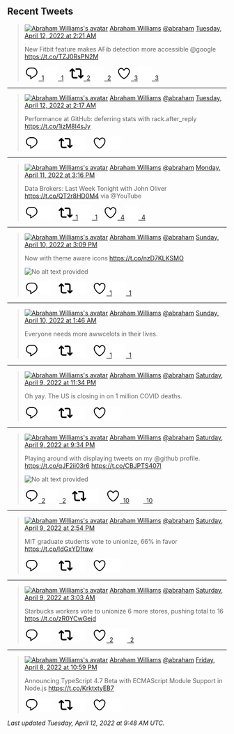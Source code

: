 ## Recent Tweets

> [![Abraham Williams's avatar](https://pbs.twimg.com/profile_images/897079141719195648/_mvh-QJH_mini.jpg)](https://twitter.com/abraham) [Abraham Williams](https://twitter.com/abraham) [@abraham](https://twitter.com/abraham) [Tuesday, April 12, 2022 at 2:21 AM](https://twitter.com/abraham/status/1513703878121988103)
>
> New Fitbit feature makes AFib detection more accessible @google https://t.co/TZJ0RsPN2M
>
> [![Reply](./images/reply_light.svg#gh-light-mode-only "Reply")&ensp;1](https://twitter.com/intent/tweet?in_reply_to=1513703878121988103#gh-light-mode-only)[![Reply](./images/reply.svg#gh-dark-mode-only "Reply")&ensp;1](https://twitter.com/intent/tweet?in_reply_to=1513703878121988103#gh-dark-mode-only)&emsp;[![Retweet](./images/retweet_light.svg#gh-light-mode-only "Retweet")&ensp;2](https://twitter.com/intent/retweet?tweet_id=1513703878121988103#gh-light-mode-only)[![Retweet](./images/retweet.svg#gh-dark-mode-only "Retweet")&ensp;2](https://twitter.com/intent/retweet?tweet_id=1513703878121988103#gh-dark-mode-only)&emsp;[![Like](./images/like_light.svg#gh-light-mode-only "Like")&ensp;3](https://twitter.com/intent/favorite?tweet_id=1513703878121988103#gh-light-mode-only)[![Like](./images/like.svg#gh-dark-mode-only "Like")&ensp;3](https://twitter.com/intent/favorite?tweet_id=1513703878121988103#gh-dark-mode-only)


---

> [![Abraham Williams's avatar](https://pbs.twimg.com/profile_images/897079141719195648/_mvh-QJH_mini.jpg)](https://twitter.com/abraham) [Abraham Williams](https://twitter.com/abraham) [@abraham](https://twitter.com/abraham) [Tuesday, April 12, 2022 at 2:17 AM](https://twitter.com/abraham/status/1513702893869846532)
>
> Performance at GitHub: deferring stats with rack.after_reply https://t.co/1izM8l4sJy
>
> [![Reply](./images/reply_light.svg#gh-light-mode-only "Reply")](https://twitter.com/intent/tweet?in_reply_to=1513702893869846532#gh-light-mode-only)[![Reply](./images/reply.svg#gh-dark-mode-only "Reply")](https://twitter.com/intent/tweet?in_reply_to=1513702893869846532#gh-dark-mode-only)&emsp;[![Retweet](./images/retweet_light.svg#gh-light-mode-only "Retweet")](https://twitter.com/intent/retweet?tweet_id=1513702893869846532#gh-light-mode-only)[![Retweet](./images/retweet.svg#gh-dark-mode-only "Retweet")](https://twitter.com/intent/retweet?tweet_id=1513702893869846532#gh-dark-mode-only)&emsp;[![Like](./images/like_light.svg#gh-light-mode-only "Like")](https://twitter.com/intent/favorite?tweet_id=1513702893869846532#gh-light-mode-only)[![Like](./images/like.svg#gh-dark-mode-only "Like")](https://twitter.com/intent/favorite?tweet_id=1513702893869846532#gh-dark-mode-only)


---

> [![Abraham Williams's avatar](https://pbs.twimg.com/profile_images/897079141719195648/_mvh-QJH_mini.jpg)](https://twitter.com/abraham) [Abraham Williams](https://twitter.com/abraham) [@abraham](https://twitter.com/abraham) [Monday, April 11, 2022 at 3:16 PM](https://twitter.com/abraham/status/1513536478302846987)
>
> Data Brokers: Last Week Tonight with John Oliver https://t.co/QT2r8HD0M4 via @YouTube
>
> [![Reply](./images/reply_light.svg#gh-light-mode-only "Reply")](https://twitter.com/intent/tweet?in_reply_to=1513536478302846987#gh-light-mode-only)[![Reply](./images/reply.svg#gh-dark-mode-only "Reply")](https://twitter.com/intent/tweet?in_reply_to=1513536478302846987#gh-dark-mode-only)&emsp;[![Retweet](./images/retweet_light.svg#gh-light-mode-only "Retweet")&ensp;1](https://twitter.com/intent/retweet?tweet_id=1513536478302846987#gh-light-mode-only)[![Retweet](./images/retweet.svg#gh-dark-mode-only "Retweet")&ensp;1](https://twitter.com/intent/retweet?tweet_id=1513536478302846987#gh-dark-mode-only)&emsp;[![Like](./images/like_light.svg#gh-light-mode-only "Like")&ensp;4](https://twitter.com/intent/favorite?tweet_id=1513536478302846987#gh-light-mode-only)[![Like](./images/like.svg#gh-dark-mode-only "Like")&ensp;4](https://twitter.com/intent/favorite?tweet_id=1513536478302846987#gh-dark-mode-only)


---

> [![Abraham Williams's avatar](https://pbs.twimg.com/profile_images/897079141719195648/_mvh-QJH_mini.jpg)](https://twitter.com/abraham) [Abraham Williams](https://twitter.com/abraham) [@abraham](https://twitter.com/abraham) [Sunday, April 10, 2022 at 3:09 PM](https://twitter.com/abraham/status/1513172392851427330)
>
> Now with theme aware icons https://t.co/nzD7KLKSMO
>
> ![No alt text provided](https://pbs.twimg.com/media/FP_eJ6XWYAUY6iO.jpg)
>
> [![Reply](./images/reply_light.svg#gh-light-mode-only "Reply")](https://twitter.com/intent/tweet?in_reply_to=1513172392851427330#gh-light-mode-only)[![Reply](./images/reply.svg#gh-dark-mode-only "Reply")](https://twitter.com/intent/tweet?in_reply_to=1513172392851427330#gh-dark-mode-only)&emsp;[![Retweet](./images/retweet_light.svg#gh-light-mode-only "Retweet")](https://twitter.com/intent/retweet?tweet_id=1513172392851427330#gh-light-mode-only)[![Retweet](./images/retweet.svg#gh-dark-mode-only "Retweet")](https://twitter.com/intent/retweet?tweet_id=1513172392851427330#gh-dark-mode-only)&emsp;[![Like](./images/like_light.svg#gh-light-mode-only "Like")&ensp;1](https://twitter.com/intent/favorite?tweet_id=1513172392851427330#gh-light-mode-only)[![Like](./images/like.svg#gh-dark-mode-only "Like")&ensp;1](https://twitter.com/intent/favorite?tweet_id=1513172392851427330#gh-dark-mode-only)


---

> [![Abraham Williams's avatar](https://pbs.twimg.com/profile_images/897079141719195648/_mvh-QJH_mini.jpg)](https://twitter.com/abraham) [Abraham Williams](https://twitter.com/abraham) [@abraham](https://twitter.com/abraham) [Sunday, April 10, 2022 at 1:46 AM](https://twitter.com/abraham/status/1512970202069323782)
>
> Everyone needs more awwcelots in their lives.
>
> [![Reply](./images/reply_light.svg#gh-light-mode-only "Reply")](https://twitter.com/intent/tweet?in_reply_to=1512970202069323782#gh-light-mode-only)[![Reply](./images/reply.svg#gh-dark-mode-only "Reply")](https://twitter.com/intent/tweet?in_reply_to=1512970202069323782#gh-dark-mode-only)&emsp;[![Retweet](./images/retweet_light.svg#gh-light-mode-only "Retweet")](https://twitter.com/intent/retweet?tweet_id=1512970202069323782#gh-light-mode-only)[![Retweet](./images/retweet.svg#gh-dark-mode-only "Retweet")](https://twitter.com/intent/retweet?tweet_id=1512970202069323782#gh-dark-mode-only)&emsp;[![Like](./images/like_light.svg#gh-light-mode-only "Like")&ensp;1](https://twitter.com/intent/favorite?tweet_id=1512970202069323782#gh-light-mode-only)[![Like](./images/like.svg#gh-dark-mode-only "Like")&ensp;1](https://twitter.com/intent/favorite?tweet_id=1512970202069323782#gh-dark-mode-only)


---

> [![Abraham Williams's avatar](https://pbs.twimg.com/profile_images/897079141719195648/_mvh-QJH_mini.jpg)](https://twitter.com/abraham) [Abraham Williams](https://twitter.com/abraham) [@abraham](https://twitter.com/abraham) [Saturday, April 9, 2022 at 11:34 PM](https://twitter.com/abraham/status/1512937127327191054)
>
> Oh yay. The US is closing in on 1 million COVID deaths.
>
> [![Reply](./images/reply_light.svg#gh-light-mode-only "Reply")](https://twitter.com/intent/tweet?in_reply_to=1512937127327191054#gh-light-mode-only)[![Reply](./images/reply.svg#gh-dark-mode-only "Reply")](https://twitter.com/intent/tweet?in_reply_to=1512937127327191054#gh-dark-mode-only)&emsp;[![Retweet](./images/retweet_light.svg#gh-light-mode-only "Retweet")](https://twitter.com/intent/retweet?tweet_id=1512937127327191054#gh-light-mode-only)[![Retweet](./images/retweet.svg#gh-dark-mode-only "Retweet")](https://twitter.com/intent/retweet?tweet_id=1512937127327191054#gh-dark-mode-only)&emsp;[![Like](./images/like_light.svg#gh-light-mode-only "Like")](https://twitter.com/intent/favorite?tweet_id=1512937127327191054#gh-light-mode-only)[![Like](./images/like.svg#gh-dark-mode-only "Like")](https://twitter.com/intent/favorite?tweet_id=1512937127327191054#gh-dark-mode-only)


---

> [![Abraham Williams's avatar](https://pbs.twimg.com/profile_images/897079141719195648/_mvh-QJH_mini.jpg)](https://twitter.com/abraham) [Abraham Williams](https://twitter.com/abraham) [@abraham](https://twitter.com/abraham) [Saturday, April 9, 2022 at 9:34 PM](https://twitter.com/abraham/status/1512906793936109568)
>
> Playing around with displaying tweets on my @github profile. https://t.co/qJF2ii03r6 https://t.co/CBJPTS407l
>
> ![No alt text provided](https://pbs.twimg.com/media/FP7smmyXsAgWz8M.jpg)
>
> [![Reply](./images/reply_light.svg#gh-light-mode-only "Reply")&ensp;2](https://twitter.com/intent/tweet?in_reply_to=1512906793936109568#gh-light-mode-only)[![Reply](./images/reply.svg#gh-dark-mode-only "Reply")&ensp;2](https://twitter.com/intent/tweet?in_reply_to=1512906793936109568#gh-dark-mode-only)&emsp;[![Retweet](./images/retweet_light.svg#gh-light-mode-only "Retweet")](https://twitter.com/intent/retweet?tweet_id=1512906793936109568#gh-light-mode-only)[![Retweet](./images/retweet.svg#gh-dark-mode-only "Retweet")](https://twitter.com/intent/retweet?tweet_id=1512906793936109568#gh-dark-mode-only)&emsp;[![Like](./images/like_light.svg#gh-light-mode-only "Like")&ensp;10](https://twitter.com/intent/favorite?tweet_id=1512906793936109568#gh-light-mode-only)[![Like](./images/like.svg#gh-dark-mode-only "Like")&ensp;10](https://twitter.com/intent/favorite?tweet_id=1512906793936109568#gh-dark-mode-only)


---

> [![Abraham Williams's avatar](https://pbs.twimg.com/profile_images/897079141719195648/_mvh-QJH_mini.jpg)](https://twitter.com/abraham) [Abraham Williams](https://twitter.com/abraham) [@abraham](https://twitter.com/abraham) [Saturday, April 9, 2022 at 2:54 PM](https://twitter.com/abraham/status/1512806168795693068)
>
> MIT graduate students vote to unionize, 66% in favor
https://t.co/IdGxYD1taw
>
> [![Reply](./images/reply_light.svg#gh-light-mode-only "Reply")](https://twitter.com/intent/tweet?in_reply_to=1512806168795693068#gh-light-mode-only)[![Reply](./images/reply.svg#gh-dark-mode-only "Reply")](https://twitter.com/intent/tweet?in_reply_to=1512806168795693068#gh-dark-mode-only)&emsp;[![Retweet](./images/retweet_light.svg#gh-light-mode-only "Retweet")](https://twitter.com/intent/retweet?tweet_id=1512806168795693068#gh-light-mode-only)[![Retweet](./images/retweet.svg#gh-dark-mode-only "Retweet")](https://twitter.com/intent/retweet?tweet_id=1512806168795693068#gh-dark-mode-only)&emsp;[![Like](./images/like_light.svg#gh-light-mode-only "Like")](https://twitter.com/intent/favorite?tweet_id=1512806168795693068#gh-light-mode-only)[![Like](./images/like.svg#gh-dark-mode-only "Like")](https://twitter.com/intent/favorite?tweet_id=1512806168795693068#gh-dark-mode-only)


---

> [![Abraham Williams's avatar](https://pbs.twimg.com/profile_images/897079141719195648/_mvh-QJH_mini.jpg)](https://twitter.com/abraham) [Abraham Williams](https://twitter.com/abraham) [@abraham](https://twitter.com/abraham) [Saturday, April 9, 2022 at 3:03 AM](https://twitter.com/abraham/status/1512627218891034626)
>
> Starbucks workers vote to unionize 6 more stores, pushing total to 16 https://t.co/zR0YCwGejd
>
> [![Reply](./images/reply_light.svg#gh-light-mode-only "Reply")](https://twitter.com/intent/tweet?in_reply_to=1512627218891034626#gh-light-mode-only)[![Reply](./images/reply.svg#gh-dark-mode-only "Reply")](https://twitter.com/intent/tweet?in_reply_to=1512627218891034626#gh-dark-mode-only)&emsp;[![Retweet](./images/retweet_light.svg#gh-light-mode-only "Retweet")](https://twitter.com/intent/retweet?tweet_id=1512627218891034626#gh-light-mode-only)[![Retweet](./images/retweet.svg#gh-dark-mode-only "Retweet")](https://twitter.com/intent/retweet?tweet_id=1512627218891034626#gh-dark-mode-only)&emsp;[![Like](./images/like_light.svg#gh-light-mode-only "Like")&ensp;2](https://twitter.com/intent/favorite?tweet_id=1512627218891034626#gh-light-mode-only)[![Like](./images/like.svg#gh-dark-mode-only "Like")&ensp;2](https://twitter.com/intent/favorite?tweet_id=1512627218891034626#gh-dark-mode-only)


---

> [![Abraham Williams's avatar](https://pbs.twimg.com/profile_images/897079141719195648/_mvh-QJH_mini.jpg)](https://twitter.com/abraham) [Abraham Williams](https://twitter.com/abraham) [@abraham](https://twitter.com/abraham) [Friday, April 8, 2022 at 10:59 PM](https://twitter.com/abraham/status/1512565716360253442)
>
> Announcing TypeScript 4.7 Beta with ECMAScript Module Support in Node.js https://t.co/KrktxtyEB7
>
> [![Reply](./images/reply_light.svg#gh-light-mode-only "Reply")](https://twitter.com/intent/tweet?in_reply_to=1512565716360253442#gh-light-mode-only)[![Reply](./images/reply.svg#gh-dark-mode-only "Reply")](https://twitter.com/intent/tweet?in_reply_to=1512565716360253442#gh-dark-mode-only)&emsp;[![Retweet](./images/retweet_light.svg#gh-light-mode-only "Retweet")](https://twitter.com/intent/retweet?tweet_id=1512565716360253442#gh-light-mode-only)[![Retweet](./images/retweet.svg#gh-dark-mode-only "Retweet")](https://twitter.com/intent/retweet?tweet_id=1512565716360253442#gh-dark-mode-only)&emsp;[![Like](./images/like_light.svg#gh-light-mode-only "Like")](https://twitter.com/intent/favorite?tweet_id=1512565716360253442#gh-light-mode-only)[![Like](./images/like.svg#gh-dark-mode-only "Like")](https://twitter.com/intent/favorite?tweet_id=1512565716360253442#gh-dark-mode-only)


_Last updated Tuesday, April 12, 2022 at 9:48 AM UTC._
